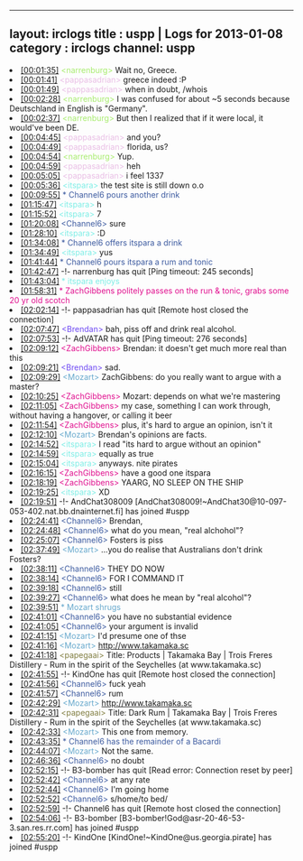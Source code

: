 
---
layout: irclogs
title : uspp | Logs for 2013-01-08
category : irclogs
channel: uspp
---
<li class="logitem"><a href="#00:01:35" name="00:01:35" class="time">[00:01:35]</a> <span class="person" style="color:#a8ec6e">&lt;narrenburg&gt;</span> Wait no, Greece. </li>
<li class="logitem"><a href="#00:01:41" name="00:01:41" class="time">[00:01:41]</a> <span class="person" style="color:#e9bee5">&lt;pappasadrian&gt;</span> greece indeed :P </li>
<li class="logitem"><a href="#00:01:49" name="00:01:49" class="time">[00:01:49]</a> <span class="person" style="color:#e9bee5">&lt;pappasadrian&gt;</span> when in doubt, /whois </li>
<li class="logitem"><a href="#00:02:28" name="00:02:28" class="time">[00:02:28]</a> <span class="person" style="color:#a8ec6e">&lt;narrenburg&gt;</span> I was confused for about ~5 seconds because Deutschland in English is "Germany". </li>
<li class="logitem"><a href="#00:02:37" name="00:02:37" class="time">[00:02:37]</a> <span class="person" style="color:#a8ec6e">&lt;narrenburg&gt;</span> But then I realized that if it were local, it would've been DE. </li>
<li class="logitem"><a href="#00:04:45" name="00:04:45" class="time">[00:04:45]</a> <span class="person" style="color:#e9bee5">&lt;pappasadrian&gt;</span> and you? </li>
<li class="logitem"><a href="#00:04:49" name="00:04:49" class="time">[00:04:49]</a> <span class="person" style="color:#e9bee5">&lt;pappasadrian&gt;</span> florida, us? </li>
<li class="logitem"><a href="#00:04:54" name="00:04:54" class="time">[00:04:54]</a> <span class="person" style="color:#a8ec6e">&lt;narrenburg&gt;</span> Yup. </li>
<li class="logitem"><a href="#00:04:59" name="00:04:59" class="time">[00:04:59]</a> <span class="person" style="color:#e9bee5">&lt;pappasadrian&gt;</span> heh </li>
<li class="logitem"><a href="#00:05:05" name="00:05:05" class="time">[00:05:05]</a> <span class="person" style="color:#e9bee5">&lt;pappasadrian&gt;</span> i feel 1337 </li>
<li class="logitem"><a href="#00:05:36" name="00:05:36" class="time">[00:05:36]</a> <span class="person" style="color:#7deee6">&lt;itspara&gt;</span> the test site is still down o.o </li>
<li class="logitem"><a href="#00:09:55" name="00:09:55" class="time">[00:09:55]</a> <span class="person" style="color:#3d5ba0">* Channel6 pours another drink</span> </li>
<li class="logitem"><a href="#01:15:47" name="01:15:47" class="time">[01:15:47]</a> <span class="person" style="color:#7deee6">&lt;itspara&gt;</span> h </li>
<li class="logitem"><a href="#01:15:52" name="01:15:52" class="time">[01:15:52]</a> <span class="person" style="color:#7deee6">&lt;itspara&gt;</span> 7 </li>
<li class="logitem"><a href="#01:20:08" name="01:20:08" class="time">[01:20:08]</a> <span class="person" style="color:#3d5ba0">&lt;Channel6&gt;</span> sure </li>
<li class="logitem"><a href="#01:28:10" name="01:28:10" class="time">[01:28:10]</a> <span class="person" style="color:#7deee6">&lt;itspara&gt;</span> :D </li>
<li class="logitem"><a href="#01:34:08" name="01:34:08" class="time">[01:34:08]</a> <span class="person" style="color:#3d5ba0">* Channel6 offers itspara a drink</span> </li>
<li class="logitem"><a href="#01:34:49" name="01:34:49" class="time">[01:34:49]</a> <span class="person" style="color:#7deee6">&lt;itspara&gt;</span> yus </li>
<li class="logitem"><a href="#01:41:44" name="01:41:44" class="time">[01:41:44]</a> <span class="person" style="color:#3d5ba0">* Channel6 pours itspara a rum and tonic</span> </li>
<li class="logitem"><a href="#01:42:47" name="01:42:47" class="time">[01:42:47]</a> -!- <span class="quit">narrenburg</span> has quit [Ping timeout: 245 seconds] </li>
<li class="logitem"><a href="#01:43:04" name="01:43:04" class="time">[01:43:04]</a> <span class="person" style="color:#7deee6">* itspara enjoys</span> </li>
<li class="logitem"><a href="#01:58:31" name="01:58:31" class="time">[01:58:31]</a> <span class="person" style="color:#e1108f">* ZachGibbens politely passes on the run &amp; tonic, grabs some 20 yr old scotch</span> </li>
<li class="logitem"><a href="#02:02:14" name="02:02:14" class="time">[02:02:14]</a> -!- <span class="quit">pappasadrian</span> has quit [Remote host closed the connection] </li>
<li class="logitem"><a href="#02:07:47" name="02:07:47" class="time">[02:07:47]</a> <span class="person" style="color:#6e49f3">&lt;Brendan&gt;</span> bah, piss off and drink real alcohol. </li>
<li class="logitem"><a href="#02:07:53" name="02:07:53" class="time">[02:07:53]</a> -!- <span class="quit">AdVATAR</span> has quit [Ping timeout: 276 seconds] </li>
<li class="logitem"><a href="#02:09:12" name="02:09:12" class="time">[02:09:12]</a> <span class="person" style="color:#e1108f">&lt;ZachGibbens&gt;</span> Brendan: it doesn't get much more real than this </li>
<li class="logitem"><a href="#02:09:21" name="02:09:21" class="time">[02:09:21]</a> <span class="person" style="color:#6e49f3">&lt;Brendan&gt;</span> sad. </li>
<li class="logitem"><a href="#02:09:29" name="02:09:29" class="time">[02:09:29]</a> <span class="person" style="color:#67a9cd">&lt;Mozart&gt;</span> ZachGibbens: do you really want to argue with a master? </li>
<li class="logitem"><a href="#02:10:25" name="02:10:25" class="time">[02:10:25]</a> <span class="person" style="color:#e1108f">&lt;ZachGibbens&gt;</span> Mozart: depends on what we're mastering </li>
<li class="logitem"><a href="#02:11:05" name="02:11:05" class="time">[02:11:05]</a> <span class="person" style="color:#e1108f">&lt;ZachGibbens&gt;</span> my case, something I can work through, without having a hangover, or calling it beer </li>
<li class="logitem"><a href="#02:11:54" name="02:11:54" class="time">[02:11:54]</a> <span class="person" style="color:#e1108f">&lt;ZachGibbens&gt;</span> plus, it's hard to argue an opinion, isn't it </li>
<li class="logitem"><a href="#02:12:10" name="02:12:10" class="time">[02:12:10]</a> <span class="person" style="color:#67a9cd">&lt;Mozart&gt;</span> Brendan's opinions are facts. </li>
<li class="logitem"><a href="#02:14:52" name="02:14:52" class="time">[02:14:52]</a> <span class="person" style="color:#7deee6">&lt;itspara&gt;</span> I read "its hard to argue without an opinion" </li>
<li class="logitem"><a href="#02:14:59" name="02:14:59" class="time">[02:14:59]</a> <span class="person" style="color:#7deee6">&lt;itspara&gt;</span> equally as true </li>
<li class="logitem"><a href="#02:15:04" name="02:15:04" class="time">[02:15:04]</a> <span class="person" style="color:#7deee6">&lt;itspara&gt;</span> anyways. nite pirates </li>
<li class="logitem"><a href="#02:16:15" name="02:16:15" class="time">[02:16:15]</a> <span class="person" style="color:#e1108f">&lt;ZachGibbens&gt;</span> have a good one itspara  </li>
<li class="logitem"><a href="#02:18:19" name="02:18:19" class="time">[02:18:19]</a> <span class="person" style="color:#e1108f">&lt;ZachGibbens&gt;</span> YAARG, NO SLEEP ON THE SHIP </li>
<li class="logitem"><a href="#02:19:25" name="02:19:25" class="time">[02:19:25]</a> <span class="person" style="color:#7deee6">&lt;itspara&gt;</span> XD </li>
<li class="logitem"><a href="#02:19:51" name="02:19:51" class="time">[02:19:51]</a> -!- <span class="join">AndChat308009</span> [AndChat308009!~AndChat30@10-097-053-402.nat.bb.dnainternet.fi] has joined #uspp </li>
<li class="logitem"><a href="#02:24:41" name="02:24:41" class="time">[02:24:41]</a> <span class="person" style="color:#3d5ba0">&lt;Channel6&gt;</span> Brendan,  </li>
<li class="logitem"><a href="#02:24:48" name="02:24:48" class="time">[02:24:48]</a> <span class="person" style="color:#3d5ba0">&lt;Channel6&gt;</span> what do you mean, "real alchohol"? </li>
<li class="logitem"><a href="#02:25:07" name="02:25:07" class="time">[02:25:07]</a> <span class="person" style="color:#3d5ba0">&lt;Channel6&gt;</span> Fosters is piss </li>
<li class="logitem"><a href="#02:37:49" name="02:37:49" class="time">[02:37:49]</a> <span class="person" style="color:#67a9cd">&lt;Mozart&gt;</span> …you do realise that Australians don't drink Fosters? </li>
<li class="logitem"><a href="#02:38:11" name="02:38:11" class="time">[02:38:11]</a> <span class="person" style="color:#3d5ba0">&lt;Channel6&gt;</span> THEY DO NOW </li>
<li class="logitem"><a href="#02:38:14" name="02:38:14" class="time">[02:38:14]</a> <span class="person" style="color:#3d5ba0">&lt;Channel6&gt;</span> FOR I COMMAND IT </li>
<li class="logitem"><a href="#02:39:18" name="02:39:18" class="time">[02:39:18]</a> <span class="person" style="color:#3d5ba0">&lt;Channel6&gt;</span> still </li>
<li class="logitem"><a href="#02:39:27" name="02:39:27" class="time">[02:39:27]</a> <span class="person" style="color:#3d5ba0">&lt;Channel6&gt;</span> what does he mean by "real alcohol"? </li>
<li class="logitem"><a href="#02:39:51" name="02:39:51" class="time">[02:39:51]</a> <span class="person" style="color:#67a9cd">* Mozart shrugs</span> </li>
<li class="logitem"><a href="#02:41:01" name="02:41:01" class="time">[02:41:01]</a> <span class="person" style="color:#3d5ba0">&lt;Channel6&gt;</span> you have no substantial evidence </li>
<li class="logitem"><a href="#02:41:05" name="02:41:05" class="time">[02:41:05]</a> <span class="person" style="color:#3d5ba0">&lt;Channel6&gt;</span> your argument is invalid </li>
<li class="logitem"><a href="#02:41:15" name="02:41:15" class="time">[02:41:15]</a> <span class="person" style="color:#67a9cd">&lt;Mozart&gt;</span> I'd presume one of thse </li>
<li class="logitem"><a href="#02:41:16" name="02:41:16" class="time">[02:41:16]</a> <span class="person" style="color:#67a9cd">&lt;Mozart&gt;</span> <a href="http://www.takamaka.sc/products" target="_blank">http://www.takamaka.sc</a> </li>
<li class="logitem"><a href="#02:41:18" name="02:41:18" class="time">[02:41:18]</a> <span class="person" style="color:#817e41">&lt;papegaai&gt;</span> Title: Products | Takamaka Bay | Trois Freres Distillery - Rum in the spirit of the Seychelles (at www.takamaka.sc) </li>
<li class="logitem"><a href="#02:41:55" name="02:41:55" class="time">[02:41:55]</a> -!- <span class="quit">KindOne</span> has quit [Remote host closed the connection] </li>
<li class="logitem"><a href="#02:41:56" name="02:41:56" class="time">[02:41:56]</a> <span class="person" style="color:#3d5ba0">&lt;Channel6&gt;</span> fuck yeah </li>
<li class="logitem"><a href="#02:41:57" name="02:41:57" class="time">[02:41:57]</a> <span class="person" style="color:#3d5ba0">&lt;Channel6&gt;</span> rum </li>
<li class="logitem"><a href="#02:42:29" name="02:42:29" class="time">[02:42:29]</a> <span class="person" style="color:#67a9cd">&lt;Mozart&gt;</span> <a href="http://www.takamaka.sc/products/dark" target="_blank">http://www.takamaka.sc</a> </li>
<li class="logitem"><a href="#02:42:31" name="02:42:31" class="time">[02:42:31]</a> <span class="person" style="color:#817e41">&lt;papegaai&gt;</span> Title: Dark Rum | Takamaka Bay | Trois Freres Distillery - Rum in the spirit of the Seychelles (at www.takamaka.sc) </li>
<li class="logitem"><a href="#02:42:33" name="02:42:33" class="time">[02:42:33]</a> <span class="person" style="color:#67a9cd">&lt;Mozart&gt;</span> This one from memory. </li>
<li class="logitem"><a href="#02:43:35" name="02:43:35" class="time">[02:43:35]</a> <span class="person" style="color:#3d5ba0">* Channel6 has the remainder of a Bacardi</span> </li>
<li class="logitem"><a href="#02:44:07" name="02:44:07" class="time">[02:44:07]</a> <span class="person" style="color:#67a9cd">&lt;Mozart&gt;</span> Not the same. </li>
<li class="logitem"><a href="#02:46:36" name="02:46:36" class="time">[02:46:36]</a> <span class="person" style="color:#3d5ba0">&lt;Channel6&gt;</span> no doubt </li>
<li class="logitem"><a href="#02:52:15" name="02:52:15" class="time">[02:52:15]</a> -!- <span class="quit">B3-bomber</span> has quit [Read error: Connection reset by peer] </li>
<li class="logitem"><a href="#02:52:42" name="02:52:42" class="time">[02:52:42]</a> <span class="person" style="color:#3d5ba0">&lt;Channel6&gt;</span> at any rate </li>
<li class="logitem"><a href="#02:52:44" name="02:52:44" class="time">[02:52:44]</a> <span class="person" style="color:#3d5ba0">&lt;Channel6&gt;</span> I'm going home </li>
<li class="logitem"><a href="#02:52:52" name="02:52:52" class="time">[02:52:52]</a> <span class="person" style="color:#3d5ba0">&lt;Channel6&gt;</span> s/home/to bed/ </li>
<li class="logitem"><a href="#02:52:59" name="02:52:59" class="time">[02:52:59]</a> -!- <span class="quit">Channel6</span> has quit [Remote host closed the connection] </li>
<li class="logitem"><a href="#02:54:06" name="02:54:06" class="time">[02:54:06]</a> -!- <span class="join">B3-bomber</span> [B3-bomber!God@asr-20-46-53-3.san.res.rr.com] has joined #uspp </li>
<li class="logitem"><a href="#02:55:20" name="02:55:20" class="time">[02:55:20]</a> -!- <span class="join">KindOne</span> [KindOne!~KindOne@us.georgia.pirate] has joined #uspp </li>


